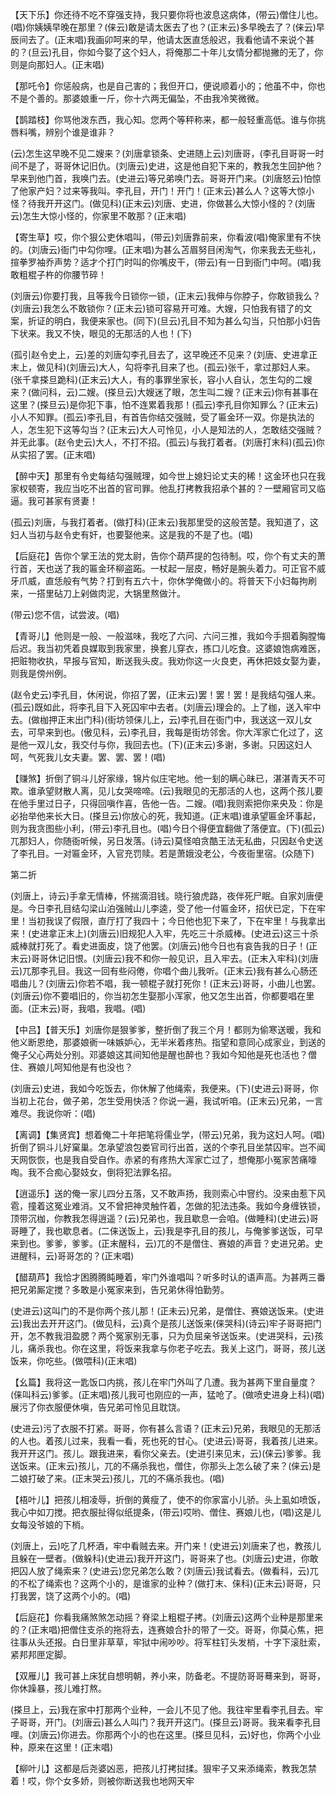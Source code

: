 <!-- { "loadSidebar": true } -->
【天下乐】你还待不吃不穿强支持，我只要你将也波息这病体，(带云)僧住儿也。(唱)你姨姨早晚在那里？(俫云)敢是请太医去了也？(正末云)多早晚去了？(俫云)早辰间去了。(正末唱)我画卯呵来的早，他请太医直恁般迟，我看他请不来说个甚的？(旦云)孔目，你如今娶了这个妇人，将俺那二十年儿女情分都抛撇的无了，你则是向那妇人。(正末唱)

【那吒令】你惩般病，也是自己害的；我但开口，便说顺着小的；他虽不中，你也不是个善的。那婆娘重一斤，你十六两无偏坠，不由我冷笑微微。

【鹊踏枝】你骂他泼东西，我心知。您两个等秤称来，都一般轻重高低。谁与你挑唇料嘴，辨别个谁是谁非？

(云)怎生这早晚不见二嫂来？(刘唐拿锁条、史进随上云)刘唐哥，(李孔目哥哥一时间不是了，哥哥休记旧仇。(刘唐云)史进，这是他自犯下来的，教我怎生回护他？早来到他门首，我唤门去。(史进云)等兄弟唤门去。哥哥开门来。(刘唐怒云)怕惊了他家产妇？过来等我叫。李孔目，开门！开门！(正末云)甚么人？这等大惊小怪？待我开开这门。(做见科)(正末云)刘唐、史进，你做甚么大惊小怪的？(刘唐云)怎生大惊小怪的，你家里不敢那？(正末唱)

【寄生草】哎，你个狠公吏休唱叫，(带云)刘唐靠前来，你看波(唱)俺家里有不快的。(刘唐云)衙门中勾你哩。(正末唱)为甚么苫眉努目闲淘气，你来我去无些礼，揎拳罗袖乔声势？适才个打门时叫的你嘴皮干，(带云)有一日到衙门中呵。(唱)我敢粗棍子杵的你腰节碎！

(刘唐云)你要打我，且等我今日锁你一锁，(正末云)我伸与你脖子，你敢锁我么？(刘唐云)我怎么不敢锁你？(正末云)锁可容易开可难。大嫂，只怕我有错了的文案，折证的明白，我便来家也。(同下)(旦云)孔目不知为甚么勾当，只怕那小妇告下状来。我又不快，眼见的无那活的人也！(下)

(孤引赵令史上，云)差的刘唐勾李孔目去了，这早晚还不见来？(刘唐、史进拿正末上，做见科)(刘唐云)大人，勾将李孔目来了也。(孤云)张千，拿过那妇人来。(张千拿搽旦跪科)(正末云)大人，有的事罪坐家长，容小人自认，怎生勾的二嫂来？(做问科，云)二嫂。(搽旦云)大嫂迷了眼，怎生叫二嫂？(正末云)你有甚事在这里？(搽旦云)是你犯下事，怕不连累着我那！(孤云)李孔目你知罪么？(正末云)小人不知罪。(孤云)李孔目，有首告你结交强贼，受了匾金环一双。你是执法的人，怎生犯下这等勾当？(正末云)大人可怜见，小人是知法的人，怎敢结交强贼？并无此事。(赵令史云)大人，不打不招。(孤云)与我打着者。(刘唐打末科)(孤云)你从实招了罢。(正末唱)

【醉中天】那里有令史每结勾强贼理，如今世上媳妇论丈夫的稀！这金环也只在我家权顿寄，我应当吃不出首的官司罪。他乱打拷教我招承个甚的？一壁厢官司又临逼。我可甚家有贤妻！

(孤云)刘唐，与我打着者。(做打科)(正末云)我那里受的这般苦楚。我知道了，这妇人当初与赵令史有奸，也要娶他来。这是我的不是了也。(唱)

【后庭花】告你个掌王法的党太尉，告你个葫芦提的包待制。哎，你个有丈夫的萧行首，天也送了我的匾金环柳盗跖。一杖起一层皮，畅好是腕头着力。可正官不威牙爪威，直恁般有气势？打到有五六十，你休学俺做小的。将普天下小妇每拘刷来，一搭里砧刀上剁做肉泥，大锅里熬做汁。

(带云)您不信，试尝波。(唱)

【青哥儿】他则是一般、一般滋味，我吃了六问、六问三推，我如今手掴着胸膛悔后迟。我当初凭着良媒取到我家里，换套儿穿衣，拣口儿吃食。这婆娘饱病难医，把赃物收执，早报与官知，断送我头皮。我劝你这一火良吏，再休把妓女娶为妻，则我是傍州例。

(赵令史云)李孔目，休闲说，你招了罢，(正末云)罢！罢！罢！是我结勾强人来。(孤云)既如此，将李孔目下入死囚牢中去者。(刘唐云)理会的。上了枷，送入牢中去。(做枷押正末出门科)(街坊领俫儿上，云)李孔目在衙门中，我送这一双儿女去，可早来到也。(傲见科，云)李孔目，我每是街坊邻舍。你大浑家亡化过了，这是他一双儿女，我交付与你，我回去也。(下)(正末云)多谢，多谢。只因这妇人呵，气死我儿女夫妻。罢、罢、罢！(唱)

【赚煞】折倒了铜斗儿好家缘，锦片似庄宅地。他一刬的瞒心昧已，湛湛青天不可欺。谁承望财散人离，见儿女哭啼啼。(云)我眼见的无那活的人也，这两个孩儿要在他手里过日子，只得回嗔作喜，告他一告。二嫂。(唱)我则索把你来央及：你是必抬举他来长大日。(搽旦云)你放心的死，我知道。(正末唱)谁承望匾金环事起，则为我贪图些小利，(带云)李孔目也。(唱)今日个得便宜翻做了落便宜。(下)(孤云)兀那妇人，你随衙听候，另日发落。(诗云)莫怪咱贪酷王法无私曲，只因赵令史送了李孔目。一对匾金环，入官充罚赎。若是萧娥没老公，今夜衙里宿。(众随下)

第二折

(刘唐上，诗云)手拿无情棒，怀揣滴泪钱。晓行狼虎路，夜伴死尸眠。自家刘唐便是。今日李孔目结勾梁山泊强贼山儿李逵，受了他一付匾金环，招伏已定，下在牢里！当初我误了假限，直厅打了我四十；今日他也犯下来了，下在牢里！与我拿出来！(史进拿正末上)(刘唐云)旧规犯人入牢，先吃三十杀威棒。(史进云)这三十杀威棒就打死了。看史进面皮，饶了他罢。(刘唐云)他今日也有哀告我的日子！(正末云)哥哥休记旧恨。(刘唐云)我不和你一般见识，且入牢去。(正末入牢科)(刘唐云)兀那李孔目。我这一回有些闷倦，你唱个曲儿我听。(正末云)我有甚么心肠还唱曲儿？(刘唐云)你若不唱，我一顿棍子就打死你！(正末云)哥哥，小曲儿也罢。(刘唐云)你不要唱旧的，你当初怎生娶那小浑家，他又怎生出首，你都要唱在里面。(正末云)哥，我唱，我唱。(唱)

【中吕】【普天乐】刘唐你是狠爹爹，整折倒了我三个月！都则为偷寒送暖，我和他义断恩绝，那婆娘衠一味嫉妒心，无半米着疼热。指望和意同心成家业，到送的俺子父心两处分别。邓婆娘这其间知他是醒也醉也？我如今知他是死也活也？僧住、赛娘儿呵知他是有也没也？

(刘唐云)史进，我如今吃饭去，你休解了他绳索，我便来。(下)(史进云)哥哥，你当初上花台，做子弟，怎生受用快活？你说一遍，我试听咱。(正末云)兄弟，一言难尽。我说你听：(唱)

【离调】【集贤宾】想着俺二十年把笔将儒业学，(带云)兄弟，我为这妇人呵。(唱)折倒了铜斗儿好窠巢。怎承望浪包娄官司行出首，送的个李孔目坐禁囚牢。岂不闻天网恢恢，也是我自受自作。赤紧的有疼热大浑家亡过了，想俺那小冤家苦痛嚎啕。我不合痴心娶妓女，倒将犯法罪名招。

【逍遥乐】送的俺一家儿四分五落，又不敢声扬，我则索心中窨约。没来由惹下风雹，撞着这冤业难消。又不曾把神灵触忤着，怎做的犯法违条。我如今身缠铁锁，顶带沉枷，你教我怎得逍遥？(云)兄弟也，我且歇息一会咱。(做睡科)(史进云)哥哥睡了，我也歇息者。(二俫送饭上，云)我是李孔目的孩儿，与俺爹爹送饭，可早来到也。爹爹，爹爹。(正末醒科，云)兀的不是僧住、赛娘的声音？史进兄弟。史进醒科，云)哥哥怎的？(正末唱)

【醋葫芦】我恰才困腾腾盹睡着，牢门外谁唱叫？听多时认的语声高。为甚两三番把兄弟厮定搅？多敢是小冤家来到，告兄弟休得怕勤劳。

(史进云)这叫门的不是你两个孩儿那！(正未云)兄弟，是僧住、赛娘送饭来。(史进云)我出去开开这门。(做见科，云)真个是孩儿送饭来(俫哭科)(诗云)牢子哥哥把门开，怎不教我泪盈腮？两个冤家别无事，只为负屈亲爷送饭来。(史进哭科，云)孩儿，痛杀我也。你在这里，将饭来我拿与你老子吃去。我关上这门，哥哥，孩儿送饭来，你吃些。(做喂科)(正末唱)

【幺篇】我将这一匙饭口内挑，孩儿在牢门外叫了几遭。我为甚两下里自量度？(俫叫科云)爹爹。(正末唱)孩儿我可也刚应的一声，猛呛了。(做喷史进身上科)(唱)展污了你衣服便休嗔，告兄弟可怜见且耽饶。

(史进云)污了衣服不打紧。哥哥，你有甚么言语？(正末云)兄弟，我眼见的无那活的人也。着孩儿过来，我看一看，死也死的甘心。(史进云)哥哥，我着孩儿进来。我开开这门。孩儿。跟我进来，看你父亲去。(史进引来见末，云)(俫云)爹爹。我送饭来。(正末云)孩儿，兀的不痛杀我也，僧住，你那头上怎么破了来？(俫云)是二娘打破了来。(正末哭云)孩儿，兀的不痛杀我也。(唱)

【梧叶儿】把孩儿相凌辱，折倒的黄瘦了，使不的你家富小儿骄。头上虱如喷饭，我心中如刀搅。把衣服扯得似纸提条，(带云)哎哟、僧住、赛娘儿也，(唱)这是儿女每没爷娘的下梢。

(刘唐上，云)吃了几杯酒，牢中看贼去来。开门来！(史进云)刘唐来了也，教孩儿且躲在一壁者。(做躲科)(史进云)我开开这门，哥哥来了也。(刘唐云)史进，你敢把囚人放了绳索来？(史进云)您兄弟怎么敢？(刘唐云)我试看去。(做看科，云)兀的不松了绳索也？这两个小的，是谁家的业种？(做打末、俫科)(正末云)哥哥，只打我罢，饶了这两个小的。(唱)

【后庭花】你看我痛煞煞怎动摇？脊梁上粗棍子拷。(刘唐云)这两个业种是那里来的？(正末唱)把僧住支杀的拖将去，连赛娘合扑的带了一交。哥哥，你莫心焦，把往事从头还报。白日里非草草，牢狱中闹吵吵。将军柱钉头发梢，十字下滚肚索，紧邦邦匣定脚。

【双雁儿】我可甚上床犹自想明朝，养小来，防备老。不提防哥哥蓦来到，哥哥，你休躁暴，孩儿难打熬。

(搽旦上，云)我在家中打那两个业种，一会儿不见了他。我往牢里看李孔目去。牢子哥哥，开门。(刘唐云)甚么人叫门？我开开这门。(搽旦云)哥哥。我来看李孔目哩。(刘唐云)你进去。你那两个小的也在这里。(搽旦见科，云)好也，你两个小业种，原来在这里！(正末唱)

【柳叶儿】这都是后尧婆凶恶，把孩儿打拷挝揉。狠牢子又来添绳索，教我怎禁着！哎，你个女多娇，则被你断送我也地网天牢

